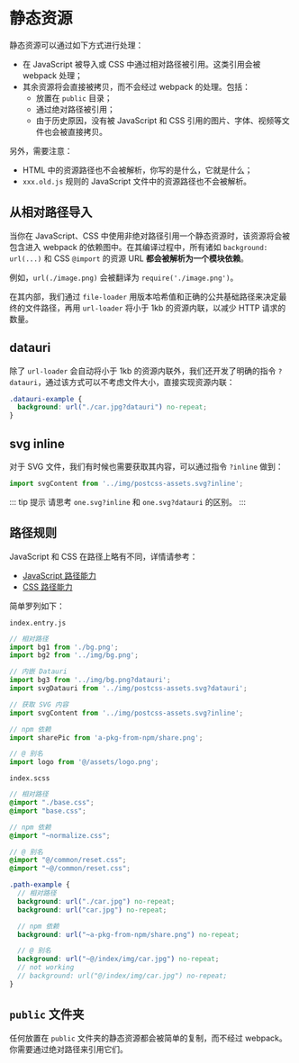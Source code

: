 # 静态资源

静态资源可以通过如下方式进行处理：

* 在 JavaScript 被导入或 CSS 中通过相对路径被引用。这类引用会被 webpack 处理；
* 其余资源将会直接被拷贝，而不会经过 webpack 的处理。包括：
  * 放置在 `public` 目录；
  * 通过绝对路径被引用；
  * 由于历史原因，没有被 JavaScript 和 CSS 引用的图片、字体、视频等文件也会被直接拷贝。

另外，需要注意：
* HTML 中的资源路径也不会被解析，你写的是什么，它就是什么；
* `xxx.old.js` 规则的 JavaScript 文件中的资源路径也不会被解析。

## 从相对路径导入

当你在 JavaScript、CSS 中使用非绝对路径引用一个静态资源时，该资源将会被包含进入 webpack 的依赖图中。在其编译过程中，所有诸如 `background: url(...)` 和 CSS `@import` 的资源 URL **都会被解析为一个模块依赖**。

例如，`url(./image.png)` 会被翻译为 `require('./image.png')`。

在其内部，我们通过 `file-loader` 用版本哈希值和正确的公共基础路径来决定最终的文件路径，再用 `url-loader` 将小于 1kb 的资源内联，以减少 HTTP 请求的数量。

## datauri

除了 `url-loader` 会自动将小于 1kb 的资源内联外，我们还开发了明确的指令 `?datauri`，通过该方式可以不考虑文件大小，直接实现资源内联：

```scss
.datauri-example {
  background: url("./car.jpg?datauri") no-repeat;
}
```

## svg inline

对于 SVG 文件，我们有时候也需要获取其内容，可以通过指令 `?inline` 做到：

```javascript
import svgContent from '../img/postcss-assets.svg?inline';
```

::: tip 提示
请思考 `one.svg?inline` 和 `one.svg?datauri` 的区别。
:::

## 路径规则

JavaScript 和 CSS 在路径上略有不同，详情请参考：

* [JavaScript 路径能力](./javascript.html#路径能力)
* [CSS 路径能力](./css.html#路径能力)

简单罗列如下：

`index.entry.js`
```javascript
// 相对路径
import bg1 from './bg.png';
import bg2 from '../img/bg.png';

// 内嵌 Datauri
import bg3 from '../img/bg.png?datauri';
import svgDatauri from '../img/postcss-assets.svg?datauri';

// 获取 SVG 内容
import svgContent from '../img/postcss-assets.svg?inline';

// npm 依赖
import sharePic from 'a-pkg-from-npm/share.png';

// @ 别名
import logo from '@/assets/logo.png';
```

`index.scss`
```scss
// 相对路径
@import "./base.css";
@import "base.css";

// npm 依赖
@import "~normalize.css";

// @ 别名
@import "@/common/reset.css";
@import "~@/common/reset.css";

.path-example {
  // 相对路径
  background: url("./car.jpg") no-repeat;
  background: url("car.jpg") no-repeat;

  // npm 依赖
  background: url("~a-pkg-from-npm/share.png") no-repeat;

  // @ 别名
  background: url("~@/index/img/car.jpg") no-repeat;
  // not working
  // background: url("@/index/img/car.jpg") no-repeat;
}
```

## `public` 文件夹

任何放置在 `public` 文件夹的静态资源都会被简单的复制，而不经过 webpack。你需要通过绝对路径来引用它们。
